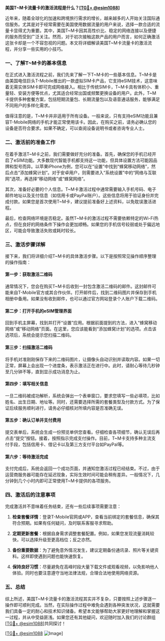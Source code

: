 **美国T~M卡流量卡的激活流程是什么？[[TG💪+ @esim1088](https://t.me/s/esim1088)]**

近年来，随着全球化的加速和跨境旅行需求的增长，越来越多的人开始关注国际通信服务。尤其是对于经常需要在美国使用数据流量的用户来说，选择一款合适的流量卡显得尤为重要。其中，美国T~M卡因其高性价比、稳定的网络连接以及便捷的服务而受到广泛关注。然而，对于初次接触这款产品的用户而言，如何正确激活这张卡却是一个不容忽视的问题。本文将详细解读美国T~M卡流量卡的激活流程，并分享一些实用的小技巧。

### 一、了解T~M卡的基本信息

在正式进入激活流程之前，我们先来了解一下T~M卡的一些基本信息。T~M卡是由美国电信巨头T-Mobile推出的一款虚拟SIM卡产品，它支持eSIM技术，这意味着无需实体SIM卡即可完成网络接入。相比于传统SIM卡，T~M卡具有体积小、重量轻、安装方便等优点，尤其适合经常出国或频繁更换设备的用户。此外，T~M卡提供多种套餐方案，包括短期流量包、长期流量包以及语音通话服务，能够满足不同用户的多样化需求。

值得注意的是，T~M卡并非适用于所有设备。一般来说，只有支持eSIM功能且兼容T-Mobile网络的手机才能正常使用该卡。因此，在购买之前，请务必确认您的设备是否符合要求。如果不确定，可以查阅设备说明书或者咨询专业人士。

### 二、激活前的准备工作

在着手激活T~M卡之前，我们需要做好充分的准备。首先，确保您的手机已经开启了eSIM功能。大多数现代智能手机都支持这一功能，但具体设置方法可能因品牌和型号而异。以苹果iPhone为例，您可以在“设置”中找到“蜂窝移动网络”，然后点击“添加蜂窝计划”。对于安卓用户，则需要进入“系统设置”中的“网络与互联网”选项，再选择“移动网络”或“蜂窝网络”。

其次，准备好必要的个人信息。T~M卡激活过程中通常需要输入手机号码、电子邮件地址以及支付信息（如信用卡或PayPal账户）。这些信息将用于验证身份并完成付款。如果您是首次使用T~M卡，建议提前准备好上述资料，以免耽误激活进程。

最后，检查网络环境是否稳定。虽然T~M卡的激活过程不需要依赖特定的Wi-Fi热点，但在良好的网络条件下操作会更加顺畅。如果您的手机信号较弱或处于偏远地区，可能会导致激活失败或耗时较长。

### 三、激活步骤详解

接下来，我们将详细介绍T~M卡的具体激活步骤。以下是按照常见操作顺序整理的操作指南：

#### 第一步：获取激活二维码

通常情况下，您会在购买T~M卡后收到一封包含激活二维码的邮件。这封邮件可能来自T-Mobile官方或其合作伙伴。打开邮件后，找到二维码图片并保存到手机相册中备用。如果没有收到邮件，也可以通过官方网站登录个人账户下载二维码。

#### 第二步：打开手机的eSIM管理界面

回到手机主屏幕，找到并打开“设置”应用。根据前面提到的方法，进入“蜂窝移动网络”或“移动网络”页面。在这里，您应该能看到“添加蜂窝计划”的选项。点击该选项后，系统会提示您扫描二维码。

#### 第三步：扫描激活二维码

将手机对准刚刚保存下来的二维码图片，让摄像头自动识别并读取内容。如果一切正常，屏幕上会出现一个进度条，表示激活正在进行中。此时，请耐心等待几秒钟至几分钟不等，直到显示成功消息为止。

#### 第四步：填写相关信息

一旦二维码被成功解析，系统会弹出一个表单窗口，要求您填写一些必填项，比如姓名、出生日期、地址等。同时，还需要选择所需的套餐类型及付款方式。为了保证后续服务顺利进行，请务必仔细核对所填内容是否准确无误。

#### 第五步：确认订单并支付费用

提交表单后，系统会生成一份预览单供您查看。仔细检查各项细节，确认无误后再点击“提交”按钮。接着，按照指示完成支付操作。目前，T~M卡支持多种主流支付手段，包括信用卡、借记卡以及第三方支付平台如PayPal等。

#### 第六步：等待激活完成

支付完成后，系统会返回一个成功页面，并通知您激活过程已经结束。不过，由于运营商服务器可能存在延迟现象，实际生效时间可能会稍有差异。一般情况下，几分钟到几个小时内即可正常使用T~M卡提供的各项服务。

### 四、激活后的注意事项

完成激活并不意味着任务结束，还有一些后续事项需要注意：

1. **检查套餐详情**：登录T-Mobile官网或APP，查看当前绑定的套餐信息，确保其符合预期。如果有任何疑问，及时联系客服寻求帮助。
   
2. **定期更新套餐**：根据自身需求调整套餐配置。例如，如果您发现流量消耗较快，可以选择升级至更高档位；反之亦然。
   
3. **备份重要数据**：为了避免意外情况发生，建议定期备份通讯录、照片等关键资料。这样即使遇到问题也能快速恢复。

4. **保持良好习惯**：尽量避免在高峰时段大量下载文件或观看视频，以免影响他人体验。同时也要注意遵守当地法律法规，合理合法地使用网络资源。

### 五、总结

综上所述，美国T~M卡流量卡的激活流程其实并不复杂，只要按照上述步骤逐一操作即可顺利完成。当然，在实际操作过程中难免会遇到各种突发状况，这就需要我们具备一定的耐心和技术知识储备。希望本文能够帮助大家更好地理解和掌握这一过程，并从中受益匪浅。如果您还有其他疑问，欢迎随时加入我们的讨论群组[[TG💪+ @esim1088](https://t.me/s/esim1088)]共同探讨！

[[TG💪+ @esim1088](https://t.me/s/esim1088) ![Image](https://i.postimg.cc/4NQfJmqS/Snipaste-2025-05-13-00-14-12.png)]